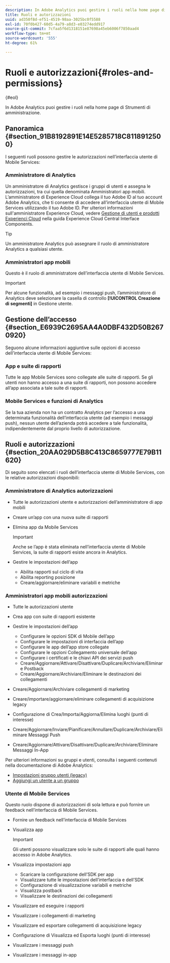 ```yaml
---
description: In Adobe Analytics puoi gestire i ruoli nella home page di Strumenti di amministrazione.
title: Ruoli e autorizzazioni
uuid: ad350f8d-ef51-4519-98aa-3025bc0f5588
exl-id: 70f0b427-60d5-4a79-a8d3-e03274edd917
source-git-commit: 7cfaa5f6d1318151e87698a45eb6006f7850aad4
workflow-type: tm+mt
source-wordcount: '555'
ht-degree: 61%

---
```


# Ruoli e autorizzazioni{#roles-and-permissions}

{#eol}

In Adobe Analytics puoi gestire i ruoli nella home page di Strumenti di amministrazione.

## Panoramica {#section_91B8192891E14E5285718C8118912500}

I seguenti ruoli possono gestire le autorizzazioni nell’interfaccia utente di Mobile Services:

### Amministratore di Analytics

Un amministratore di Analytics gestisce i gruppi di utenti e assegna le autorizzazioni, tra cui quella denominata Amministratori app mobili. L’amministratore di Experience Cloud collega il tuo Adobe ID al tuo account Adobe Analytics, che ti consente di accedere all’interfaccia utente di Mobile Services utilizzando il tuo Adobe ID. Per ulteriori informazioni sull&#39;amministratore Experience Cloud, vedere [Gestione di utenti e prodotti Experienci Cloud](https://experienceleague.adobe.com/docs/core-services/interface/administration/admin-getting-started.html?lang=it) nella guida Experience Cloud Central Interface Components.

>[!TIP]
>
>Un amministratore Analytics può assegnare il ruolo di amministratore Analytics a qualsiasi utente.

### Amministratori app mobili

Questo è il ruolo di amministratore dell’interfaccia utente di Mobile Services.

>[!IMPORTANT]
>
>Per alcune funzionalità, ad esempio i messaggi push, l’amministratore di Analytics deve selezionare la casella di controllo **[!UICONTROL Creazione di segmenti]** in Gestione utente.

## Gestione dell’accesso {#section_E6939C2695AA4A0DBF432D50B2670920}

Seguono alcune informazioni aggiuntive sulle opzioni di accesso dell’interfaccia utente di Mobile Services:

### App e suite di rapporti

Tutte le app Mobile Services sono collegate alle suite di rapporti. Se gli utenti non hanno accesso a una suite di rapporti, non possono accedere all’app associata a tale suite di rapporti.

### Mobile Services e funzioni di Analytics

Se la tua azienda non ha un contratto Analytics per l’accesso a una determinata funzionalità dell’interfaccia utente (ad esempio i messaggi push), nessun utente dell’azienda potrà accedere a tale funzionalità, indipendentemente dal proprio livello di autorizzazione.

## Ruoli e autorizzazioni {#section_20AA029D5B8C413C8659777E79B11620}

Di seguito sono elencati i ruoli dell’interfaccia utente di Mobile Services, con le relative autorizzazioni disponibili:

### Amministratore di Analytics autorizzazioni

* Tutte le autorizzazioni utente e autorizzazioni dell’amministratore di app mobili
* Creare un’app con una nuova suite di rapporti
* Elimina app da Mobile Services

   >[!IMPORTANT]
   >
   >Anche se l’app è stata eliminata nell’interfaccia utente di Mobile Services, la suite di rapporti esiste ancora in Analytics.

* Gestire le impostazioni dell’app

   * Abilita rapporti sul ciclo di vita
   * Abilita reporting posizione
   * Creare/aggiornare/eliminare variabili e metriche

### Amministratori app mobili autorizzazioni

* Tutte le autorizzazioni utente
* Crea app con suite di rapporti esistente
* Gestire le impostazioni dell’app

   * Configurare le opzioni SDK di Mobile dell’app
   * Configurare le impostazioni di interfaccia dell’app
   * Configurare le app dell’app store collegate
   * Configurare le opzioni Collegamento universale dell’app
   * Configurare i certificati e le chiavi API dei servizi push
   * Creare/Aggiornare/Attivare/Disattivare/Duplicare/Archiviare/Eliminare Postback
   * Creare/Aggiornare/Archiviare/Eliminare le destinazioni dei collegamenti

* Creare/Aggiornare/Archiviare collegamenti di marketing
* Creare/importare/aggiornare/eliminare collegamenti di acquisizione legacy
* Configurazione di Crea/Importa/Aggiorna/Elimina luoghi (punti di interesse)
* Creare/Aggiornare/Inviare/Pianificare/Annullare/Duplicare/Archiviare/Eliminare Messaggi Push
* Creare/Aggiornare/Attivare/Disattivare/Duplicare/Archiviare/Eliminare Messaggi In-App

Per ulteriori informazioni su gruppi e utenti, consulta i seguenti contenuti nella documentazione di Adobe Analytics:

* [Impostazioni gruppo utenti (legacy)](https://experienceleague.adobe.com/docs/analytics/admin/admin-console/home.html?lang=it)
* [Aggiungi un utente a un gruppo](https://experienceleague.adobe.com/docs/analytics/admin/admin-console/home.html?lang=it)

### Utente di Mobile Services

Questo ruolo dispone di autorizzazioni di sola lettura e può fornire un feedback nell’interfaccia di Mobile Services.

* Fornire un feedback nell’interfaccia di Mobile Services
* Visualizza app

   >[!IMPORTANT]
   >
   >Gli utenti possono visualizzare solo le suite di rapporti alle quali hanno accesso in Adobe Analytics.

* Visualizza impostazioni app

   * Scaricare la configurazione dell’SDK per app
   * Visualizzare tutte le impostazioni dell’interfaccia e dell’SDK
   * Configurazione di visualizzazione variabili e metriche
   * Visualizza postback
   * Visualizzare le destinazioni dei collegamenti

* Visualizzare ed eseguire i rapporti
* Visualizzare i collegamenti di marketing
* Visualizzare ed esportare collegamenti di acquisizione legacy
* Configurazione di Visualizza ed Esporta luoghi (punti di interesse)
* Visualizzare i messaggi push
* Visualizzare i messaggi in-app
